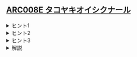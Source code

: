 <!--
author: SASAKI Yuma
-->
## [ARC008E タコヤキオイシクナール](https://atcoder.jp/contests/arc008/tasks/arc008_4)
    
<details><summary>ヒント1</summary>

美味しさの変化の計算を行列を用いて表してみよう．
</details>

<details><summary>ヒント2</summary>
    
美味しさ $r$ のタコヤキが装置 $i$ を通過したときの美味しさの変化は， $\begin{pmatrix}
a_i & b_i \\ 0 & 1
\end{pmatrix}
\begin{pmatrix}
r \\ 1
\end{pmatrix} = 
\begin{pmatrix}
a_i \times r + b_i \\ 1
\end{pmatrix}$
と書くことができます．
</details>
    
<details><summary>ヒント3</summary>

行列積はセグメント木に乗せることができます．
</details>
    

<details><summary> 解説 </summary>
    
[URL](https://drive.google.com/file/d/11o76hdXelCHDlZFiea882Pry1OWIYqrE/view)
    
<iframe src="https://drive.google.com/file/d/11o76hdXelCHDlZFiea882Pry1OWIYqrE/preview" width="800" height="500"　allow="accelerometer; autoplay; clipboard-write; encrypted-media; gyroscope; picture-in-picture" allowfullscreen></iframe>
    
</details>
    